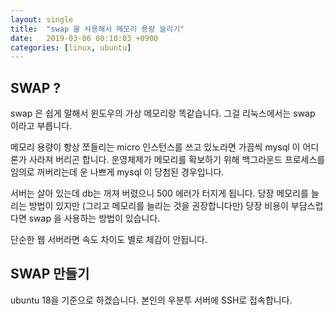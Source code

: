 ```yaml
---
layout: single
title:  "swap 을 사용해서 메모리 용량 늘리기"
date:   2019-03-06 00:10:03 +0900
categories: [linux, ubuntu]
--- 
```


## SWAP ?

swap 은 쉽게 말해서 윈도우의 가상 메모리랑 똑같습니다. 
그걸 리눅스에서는 swap 이라고 부릅니다.

메모리 용량이 항상 쪼들리는 micro 인스턴스를 쓰고 있노라면
가끔씩 mysql 이 어디론가 사라져 버리곤 합니다.
운영체제가 메모리를 확보하기 위해 백그라운드 프로세스를 임의로 꺼버리는데
운 나쁘게 mysql 이 당첨된 경우입니다.

서버는 살아 있는데 db는 꺼져 버렸으니 500 에러가 터지게 됩니다.
당장 메모리를 늘리는 방법이 있지만 (그리고 메모리를 늘리는 것을 권장합니다만)
당장 비용이 부담스럽다면 swap 을 사용하는 방법이 있습니다.

단순한 웹 서버라면 속도 차이도 별로 체감이 안됩니다.

## SWAP 만들기
ubuntu 18을 기준으로 하겠습니다. 본인의 우분투 서버에 SSH로 접속합니다.

 









